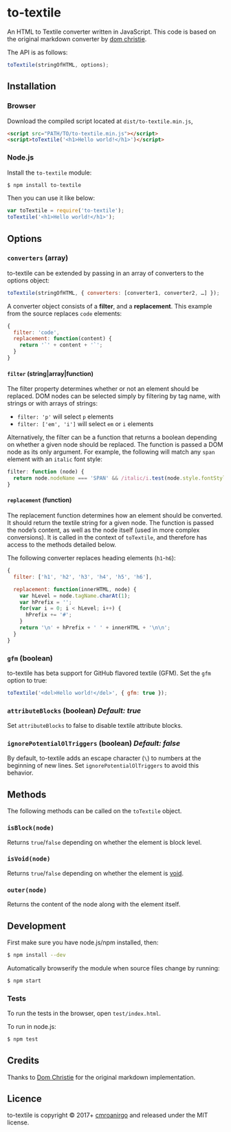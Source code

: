 # to-textile

An HTML to Textile converter written in JavaScript. This code is based on the original markdown converter by [dom christie](https://github.com/domchristie/to-markdown).

The API is as follows:

```js
toTextile(stringOfHTML, options);
```

## Installation

### Browser

Download the compiled script located at `dist/to-textile.min.js`,

```html
<script src="PATH/TO/to-textile.min.js"></script>
<script>toTextile('<h1>Hello world!</h1>')</script>
```

### Node.js

Install the `to-textile` module:

```sh
$ npm install to-textile
```

Then you can use it like below:

```js
var toTextile = require('to-textile');
toTextile('<h1>Hello world!</h1>');
```


## Options

### `converters` (array)

to-textile can be extended by passing in an array of converters to the options object:

```js
toTextile(stringOfHTML, { converters: [converter1, converter2, …] });
```

A converter object consists of a **filter**, and a **replacement**. This example from the source replaces `code` elements:

```js
{
  filter: 'code',
  replacement: function(content) {
    return '`' + content + '`';
  }
}
```

#### `filter` (string|array|function)

The filter property determines whether or not an element should be replaced. DOM nodes can be selected simply by filtering by tag name, with strings or with arrays of strings:

 * `filter: 'p'` will select `p` elements
 * `filter: ['em', 'i']` will select `em` or `i` elements

Alternatively, the filter can be a function that returns a boolean depending on whether a given node should be replaced. The function is passed a DOM node as its only argument. For example, the following will match any `span` element with an `italic` font style:

```js
filter: function (node) {
  return node.nodeName === 'SPAN' && /italic/i.test(node.style.fontStyle);
}
```

#### `replacement` (function)

The replacement function determines how an element should be converted. It should return the textile string for a given node. The function is passed the node’s content, as well as the node itself (used in more complex conversions). It is called in the context of `toTextile`, and therefore has access to the methods detailed below.

The following converter replaces heading elements (`h1`-`h6`):

```js
{
  filter: ['h1', 'h2', 'h3', 'h4', 'h5', 'h6'],

  replacement: function(innerHTML, node) {
    var hLevel = node.tagName.charAt(1);
    var hPrefix = '';
    for(var i = 0; i < hLevel; i++) {
      hPrefix += '#';
    }
    return '\n' + hPrefix + ' ' + innerHTML + '\n\n';
  }
}
```

### `gfm` (boolean)

to-textile has beta support for GitHub flavored textile (GFM). Set the `gfm` option to true:

```js
toTextile('<del>Hello world!</del>', { gfm: true });
```

### `attributeBlocks` (boolean) _Default: true_

Set `attributeBlocks` to false to disable textile attribute blocks.

### `ignorePotentialOlTriggers` (boolean) _Default: false_

By default, to-textile adds an escape character (`\`) to numbers at the beginning of new lines. Set `ignorePotentialOlTriggers` to avoid this behavior.

## Methods

The following methods can be called on the `toTextile` object.

### `isBlock(node)`

Returns `true`/`false` depending on whether the element is block level.

### `isVoid(node)`

Returns `true`/`false` depending on whether the element is [void](http://www.w3.org/TR/html-markup/syntax.html#syntax-elements).

### `outer(node)`

Returns the content of the node along with the element itself.

## Development

First make sure you have node.js/npm installed, then:

```sh
$ npm install --dev
```

Automatically browserify the module when source files change by running:

```sh
$ npm start
```

### Tests

To run the tests in the browser, open `test/index.html`.

To run in node.js:

```sh
$ npm test
```

## Credits

Thanks to [Dom Christie](http://domchristie.co.uk) for the original markdown implementation. 

## Licence

to-textile is copyright &copy; 2017+ [cmroanirgo](http://github.com/cmroanirgo/) and released under the MIT license.
